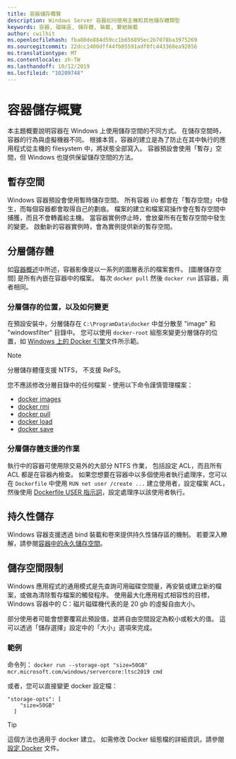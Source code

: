 ```yaml
---
title: 容器儲存概覽
description: Windows Server 容器如何使用主機和其他儲存體類型
keywords: 容器, 磁碟區, 儲存體, 裝載, 繫結裝載
author: cwilhit
ms.openlocfilehash: fba08de884d59cc1b656895ec2b7078ba3975269
ms.sourcegitcommit: 22dcc1400dff44fb85591adf0fc443360ea92856
ms.translationtype: MT
ms.contentlocale: zh-TW
ms.lasthandoff: 10/12/2019
ms.locfileid: "10209748"
---
```

# <a name="container-storage-overview"></a>容器儲存概覽

<!-- Great diagram would be great! -->

本主題概要說明容器在 Windows 上使用儲存空間的不同方式。 在儲存空間時，容器的行為與虛擬機器不同。 根據本質，容器的建立是為了防止在其中執行的應用程式從主機的 filesystem 中，將狀態全部寫入。 容器預設會使用「暫存」空間，但 Windows 也提供保留儲存空間的方法。

## <a name="scratch-space"></a>暫存空間

Windows 容器預設會使用暫時儲存空間。 所有容器 i/o 都會在「暫存空間」中發生，而每個容器都會取得自己的劃痕。 檔案的建立和檔案寫操作會在暫存空間中捕獲，而且不會轉義給主機。 當容器實例停止時，會放棄所有在暫存空間中發生的變更。 啟動新的容器實例時，會為實例提供新的暫存空間。

## <a name="layer-storage"></a>分層儲存體

如[容器概述](../about/index.md)中所述，容器影像是以一系列的圖層表示的檔案套件。 [圖層儲存空間] 是所有內嵌在容器中的檔案。 每次 `docker pull` 然後 `docker run` 該容器，兩者相同。

### <a name="where-layers-are-stored-and-how-to-change-it"></a>分層儲存的位置，以及如何變更

在預設安裝中，分層儲存在 `C:\ProgramData\docker` 中並分散至 "image" 和 "windowsfilter" 目錄中。 您可以使用 `docker-root` 組態來變更分層儲存的位置，如 [Windows 上的 Docker 引擎](../manage-docker/configure-docker-daemon.md)文件所示範。

> [!NOTE]
> 分層儲存體僅支援 NTFS， 不支援 ReFS。

您不應該修改分層目錄中的任何檔案 - 使用以下命令謹慎管理檔案：

- [docker images](https://docs.docker.com/engine/reference/commandline/images/)
- [docker rmi](https://docs.docker.com/engine/reference/commandline/rmi/)
- [docker pull](https://docs.docker.com/engine/reference/commandline/pull/)
- [docker load](https://docs.docker.com/engine/reference/commandline/load/)
- [docker save](https://docs.docker.com/engine/reference/commandline/save/)

### <a name="supported-operations-in-layer-storage"></a>分層儲存體支援的作業

執行中的容器可使用除交易外的大部分 NTFS 作業， 包括設定 ACL，而且所有 ACL 都是在容器內檢查。 如果您想要在容器中以多個使用者執行處理序，您可以在 `Dockerfile` 中使用 `RUN net user /create ...` 建立使用者，設定檔案 ACL，然後使用 [Dockerfile USER 指示詞](https://docs.docker.com/engine/reference/builder/#user)，設定處理序以該使用者執行。

## <a name="persistent-storage"></a>持久性儲存

Windows 容器支援透過 bind 裝載和卷來提供持久性儲存區的機制。 若要深入瞭解，請參閱[容器中的永久儲存空間](./persistent-storage.md)。

## <a name="storage-limits"></a>儲存空間限制

Windows 應用程式的通用模式是先查詢可用磁碟空間量，再安裝或建立新的檔案，或做為清除暫存檔案的觸發程序。  使用最大化應用程式相容性的目標，Windows 容器中的 C：磁片磁碟機代表的是 20 gb 的虛擬自由大小。

部分使用者可能會想要覆寫此預設值，並將自由空間設定為較小或較大的值。 這可以透過「儲存選擇」設定中的「大小」選項來完成。

### <a name="examples"></a>範例

命令列： `docker run --storage-opt "size=50GB" mcr.microsoft.com/windows/servercore:ltsc2019 cmd`

或者，您可以直接變更 docker 設定檔：

```Docker Configuration File
"storage-opts": [
    "size=50GB"
  ]
```

> [!TIP]
> 這個方法也適用于 docker 建立。 如需修改 Docker 組態檔的詳細資訊，請參閱[設定 Docker](https://docs.microsoft.com/virtualization/windowscontainers/manage-docker/configure-docker-daemon#configure-docker-with-configuration-file) 文件。
